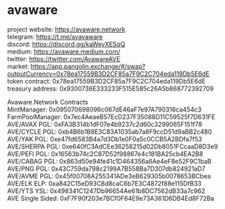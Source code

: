 # avaware
project website: https://avaware.network  
telegram: https://t.me/avavaware  
discord: https://discord.gg/kaWeyXESqQ  
medium: https://avaware.medium.com/  
twitter: https://twitter.com/AvawareAVE  
market: https://app.pangolin.exchange/#/swap?outputCurrency=0x78ea17559B3D2CF85a7F9C2C704eda119Db5E6dE  
token contract: 0x78ea17559B3D2CF85a7F9C2C704eda119Db5E6dE  
treasury address: 0x9300736E333233F515E585c26A5b868772392709

Avaware.Network Contracts  
MintManager: 0x095070698096c067dE46aF7e97A790316ca454c3  
FarmPoolManager: 0x7ec4AeaeB57EcD237F35088D11C59525f7D631FE  
AVE/AVAX PGL: 0xFA3B314b1dF07e4b9237c2d60c3299065F151f78  
AVE/CYCLE PGL: 0xb4B6b1B8E3C83A1035ab7a8F9ccD51d9aBB2c480  
AVE/YAK PGL: 0xe47fd6583B4a7d3Db1e0F0a5c0CCB5A2BDfa7f53  
AVE/SHERPA PGL: 0xe640fC3AdCEe36258215d02Db8051FCcaaD8D3e9  
AVE/PEFI PGL: 0x16563b74c2C87D52f98867e4c181BA25cb4EA2B8  
AVE/CABAG PGL: 0x863d50e94fe41c1D464356a6Ae4eF8e52F9C1baB  
AVE/PNG PGL: 0x43C759da798c2199A7B558Ba7D307db824921aD7  
AVE/AVME PGL: 0x45f00708A255341ADe3eB629305b0078653BCbea  
AVE/ELK ELP: 0xa842C15eD93C8d8caC6b7E3C4872f88e115DfB33  
AVE/YTS YSL: 0x498341C1247Db96654Ae61b8DC7562dB33a7c962  
AVE Single Sided: 0xF7F90f203e7BCf0F64E9e73A361D6DB4Ed8F72Ba  



